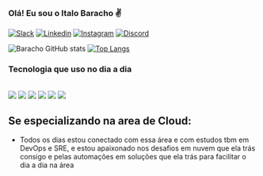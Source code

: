 ### Olá! Eu sou o Italo Baracho ✌️

[![Slack](https://img.shields.io/badge/Slack-4A154B?style=for-the-badge&logo=slack&logoColor=white)](estudante-etm9969.slack.com)
[![Linkedin](https://img.shields.io/badge/LinkedIn-0077B5?style=for-the-badge&logo=linkedin&logoColor=white)](https://www.linkedin.com/in/italobaracho/)
[![Instagram](	https://img.shields.io/badge/Instagram-E4405F?style=for-the-badge&logo=instagram&logoColor=white)](https://www.instagram.com/italobarachor/)
[![Discord](https://img.shields.io/badge/Discord-7289DA?style=for-the-badge&logo=discord&logoColor=white)](https://discord.com/channels/@me)

![Baracho GitHub stats](https://github-readme-stats.vercel.app/api?username=italobaracho&show_icons=true&theme=onedark)
[![Top Langs](https://github-readme-stats.vercel.app/api/top-langs/?username=italobaracho&layout=compact&theme=onedark)](https://github.com/italobaracho)


### Tecnologia que uso no dia a dia 

<div style="display: inline_block"><br/>
  <img align="center alt="Linux" src="https://img.shields.io/badge/Linux-FCC624?style=for-the-badge&logo=linux&logoColor=black" />
  <img align="center alt="shell" src="https://img.shields.io/badge/Powershell-2CA5E0?style=for-the-badge&logo=powershell&logoColor=white" /> 
  <img align="center alt="AWS" src="https://img.shields.io/badge/Amazon_AWS-FF9900?style=for-the-badge&logo=amazonaws&logoColor=white" />
  <img align="center alt="Azure" src="https://img.shields.io/badge/Microsoft_Azure-0089D6?style=for-the-badge&logo=microsoft-azure&logoColor=white" />
  <img align="center alt="Python" src="https://img.shields.io/badge/Python-14354C?style=for-the-badge&logo=python&logoColor=white" />
  <img align="center alt="JavaScript" src="https://img.shields.io/badge/JavaScript-F7DF1E?style=for-the-badge&logo=javascript&logoColor=black" />
</div>
                                                                                                                                              
## Se especializando na area de Cloud:
                                                                                                                                             
- Todos os dias estou conectado com essa área e com estudos tbm em DevOps e SRE, e estou apaixonado nos desafios em nuvem que ela trás consigo e pelas automações em soluções que ela trás para facilitar o dia a dia na área                                                                                                                                             
                                                                                                                                         
